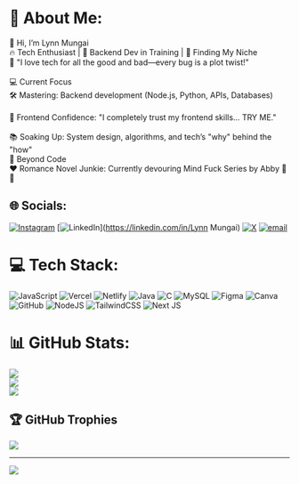 # 💫 About Me:
👋 Hi, I’m Lynn Mungai<br>🔥 Tech Enthusiast | 🌱 Backend Dev in Training | 🎯 Finding My Niche<br>📍 "I love tech for all the good and bad—every bug is a plot twist!"<br><br>💻 Current Focus<br>🛠️ Mastering: Backend development (Node.js, Python, APIs, Databases)<br><br>🎨 Frontend Confidence: "I completely trust my frontend skills… TRY ME."<br><br>📚 Soaking Up: System design, algorithms, and tech’s "why" behind the "how"<br>📖 Beyond Code<br>❤️ Romance Novel Junkie: Currently devouring Mind Fuck Series by Abby 📖✨


## 🌐 Socials:
[![Instagram](https://img.shields.io/badge/Instagram-%23E4405F.svg?logo=Instagram&logoColor=white)](https://instagram.com/immaculat.a) [![LinkedIn](https://img.shields.io/badge/LinkedIn-%230077B5.svg?logo=linkedin&logoColor=white)](https://linkedin.com/in/Lynn Mungai) [![X](https://img.shields.io/badge/X-black.svg?logo=X&logoColor=white)](https://x.com/immacula_ta) [![email](https://img.shields.io/badge/Email-D14836?logo=gmail&logoColor=white)](mailto:lynnmungai08@gmail.com) 

# 💻 Tech Stack:
![JavaScript](https://img.shields.io/badge/javascript-%23323330.svg?style=for-the-badge&logo=javascript&logoColor=%23F7DF1E) ![Vercel](https://img.shields.io/badge/vercel-%23000000.svg?style=for-the-badge&logo=vercel&logoColor=white) ![Netlify](https://img.shields.io/badge/netlify-%23000000.svg?style=for-the-badge&logo=netlify&logoColor=#00C7B7) ![Java](https://img.shields.io/badge/java-%23ED8B00.svg?style=for-the-badge&logo=openjdk&logoColor=white) ![C](https://img.shields.io/badge/c-%2300599C.svg?style=for-the-badge&logo=c&logoColor=white) ![MySQL](https://img.shields.io/badge/mysql-4479A1.svg?style=for-the-badge&logo=mysql&logoColor=white) ![Figma](https://img.shields.io/badge/figma-%23F24E1E.svg?style=for-the-badge&logo=figma&logoColor=white) ![Canva](https://img.shields.io/badge/Canva-%2300C4CC.svg?style=for-the-badge&logo=Canva&logoColor=white) ![GitHub](https://img.shields.io/badge/github-%23121011.svg?style=for-the-badge&logo=github&logoColor=white) ![NodeJS](https://img.shields.io/badge/node.js-6DA55F?style=for-the-badge&logo=node.js&logoColor=white) ![TailwindCSS](https://img.shields.io/badge/tailwindcss-%2338B2AC.svg?style=for-the-badge&logo=tailwind-css&logoColor=white) ![Next JS](https://img.shields.io/badge/Next-black?style=for-the-badge&logo=next.js&logoColor=white)
# 📊 GitHub Stats:
![](https://github-readme-stats.vercel.app/api?username=amar2pro&theme=rose&hide_border=false&include_all_commits=false&count_private=false)<br/>
![](https://nirzak-streak-stats.vercel.app/?user=amar2pro&theme=rose&hide_border=false)<br/>
![](https://github-readme-stats.vercel.app/api/top-langs/?username=amar2pro&theme=rose&hide_border=false&include_all_commits=false&count_private=false&layout=compact)

## 🏆 GitHub Trophies
![](https://github-profile-trophy.vercel.app/?username=amar2pro&theme=radical&no-frame=false&no-bg=true&margin-w=4)

---
[![](https://visitcount.itsvg.in/api?id=amar2pro&icon=7&color=11)](https://visitcount.itsvg.in)

<!-- Proudly created with GPRM ( https://gprm.itsvg.in ) -->

